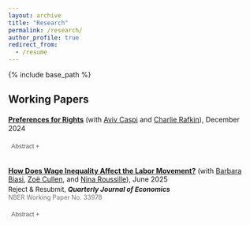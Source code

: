 ```yaml
---
layout: archive
title: "Research"
permalink: /research/
author_profile: true
redirect_from:
  - /resume
---
```


{% include base_path %}

## Working Papers

<style>
  .paper{margin:1.25rem 0 2rem;}
  .paper-title{margin:0 0 .2em 0; line-height:1.25;}
  .paper-meta{font-size:.95em; margin:0 0 .1em 0;}
  .paper-id{font-size:.9em; color:#777; margin:0;}
  .paper-id a{color:#777; text-decoration:none;}
  .abs-btn{font-size:.9em; padding:2px 6px; margin:.35em 0 0 0; background:none; border:none; color:#555; cursor:pointer; font-weight:500;}
  .abs-btn:hover{text-decoration:underline;}
  .abstract{display:none; margin:.5em 0 0 1rem; font-size:.9em;}
</style>

<div class="paper">
  <p class="paper-title">
    <a href="/files/cgr_rights.pdf"><strong>Preferences for Rights</strong></a>
    (with <a href="https://sites.google.com/view/avivcaspi/home">Aviv Caspi</a> and
    <a href="https://www.charlierafkin.com/">Charlie Rafkin</a>), December 2024
  </p>

  <button id="btn-abs1" class="abs-btn"
          onclick="toggleAbstract('abs1','btn-abs1')">Abstract +</button>
  <div id="abs1" class="abstract">
    Political debates often invoke “rights” to justify public transfers (e.g., the right to health care), whereas economists use welfarist frameworks which evaluate transfers’ impacts based on how they affect people’s utility. We conduct real-stakes online experiments that isolate non-welfarist from welfarist motives, and find sizable non-welfarist preferences to provide health care and legal aid to the indigent. 73% of participants make choices which are incompatible with welfarism. Non-welfarist concerns are weaker but still pervasive with neutral comparison goods. Additional experiments highlight drivers of non-welfarist motives and a key policy implication: non-welfarist concerns make Social Welfare Functions less progressive.
  </div>
</div>

<div class="paper">
  <p class="paper-title">
    <a href="/files/bcgr_inequality.pdf"><strong>How Does Wage Inequality Affect the Labor Movement?</strong></a>
    (with <a href="https://www.barbarabiasi.com/">Barbara Biasi</a>,
    <a href="https://zcullen.github.io/">Zoë Cullen</a>, and
    <a href="https://ninaroussille.github.io/">Nina Roussille</a>), June 2025
  </p>

  <p class="paper-meta">
    Reject &amp; Resubmit, <strong><em>Quarterly Journal of Economics</em></strong>
  </p>

  <p class="paper-id">
    <a href="https://www.nber.org/papers/w33978">NBER Working Paper No. 33978</a>
  </p>

  <button id="btn-abs2" class="abs-btn"
          onclick="toggleAbstract('abs2','btn-abs2')">Abstract +</button>
  <div id="abs2" class="abstract">
      This paper provides the first causal evidence on how occupational wage inequality affects the labor movement, using three complementary research designs: a vignette experiment with union organizers, an information intervention during the 2023 Writers Guild of America strike, and a natural experiment following a Wisconsin reform that increased wage inequality among public school teachers. Across all studies, we find that occupational inequality undermines union strength, through multiple channels. First, workers with high individual bargaining power are more likely to withdraw support in unequal environments, preferring individual over collective bargaining. Second, union organizers strategically respond to inequality in ways that may preserve membership but limit redistribution. For instance, they shift away from campaigning on wages and choose smaller, more homogeneous bargaining units. Taken together, our findings highlight the potential for “inequality traps”, where rising inequality erodes the very institutions designed to counteract it.
  </div>
</div>

<script>
function toggleAbstract(divId, btnId) {
  var x = document.getElementById(divId);
  var btn = document.getElementById(btnId);
  if (x.style.display === "none") {
    x.style.display = "block";
    btn.textContent = "Abstract –";
  } else {
    x.style.display = "none";
    btn.textContent = "Abstract +";
  }
}
</script>